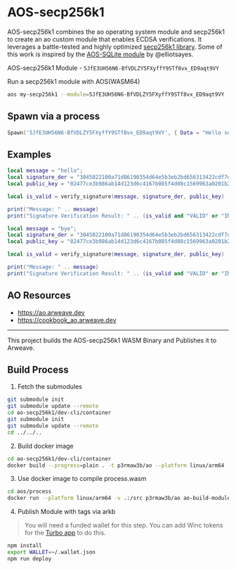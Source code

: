 # AOS-secp256k1

AOS-secp256k1 combines the ao operating system module and secp256k1 to create an ao custom module that enables ECDSA verifications. It leverages a battle-tested and highly optimized [secp256k1 library](https://github.com/bitcoin-core/secp256k1). Some of this work is inspired by the [AOS-SQLite module](https://github.com/permaweb/aos-sqlite) by @elliotsayes.

AOS-secp256k1 Module - `5JfE3UH56N6-BfVDLZY5FXyffY9STf8vx_ED9aqt9VY`

Run a secp256k1 module with AOS(WASM64)

```sh
aos my-secp256k1 --module=5JfE3UH56N6-BfVDLZY5FXyffY9STf8vx_ED9aqt9VY
```

## Spawn via a process

```lua
Spawn('5JfE3UH56N6-BfVDLZY5FXyffY9STf8vx_ED9aqt9VY', { Data = "Hello secp256k1 Wasm64" })
```

## Examples

```lua
local message = "hello";
local signature_der = "3045022100a71d86190354d64e5b3eb2bd656313422cdf7def69bf3669cdbfd09a9162c96e0220713b81f3440bff0b639d2f29b2c48494b812fa89b754b7b6cdc9eaa8027cf369";
local public_key = "02477ce3b986ab14d123d6c4167b085f4d08c1569963a0201b2ffc7d9d6086d2f3";

local is_valid = verify_signature(message, signature_der, public_key)

print("Message: " .. message)
print("Signature Verification Result: " .. (is_valid and "VALID" or "INVALID"))

```

```lua
local message = "bye";
local signature_der = "3045022100a71d86190354d64e5b3eb2bd656313422cdf7def69bf3669cdbfd09a9162c96e0220713b81f3440bff0b639d2f29b2c48494b812fa89b754b7b6cdc9eaa8027cf369";
local public_key = "02477ce3b986ab14d123d6c4167b085f4d08c1569963a0201b2ffc7d9d6086d2f3";

local is_valid = verify_signature(message, signature_der, public_key)

print("Message: " .. message)
print("Signature Verification Result: " .. (is_valid and "VALID" or "INVALID"))

```

## AO Resources

* https://ao.arweave.dev
* https://cookbook_ao.arweave.dev

---

This project builds the AOS-secp256k1 WASM Binary and Publishes it to Arweave.

## Build Process

1. Fetch the submodules

```sh
git submodule init
git submodule update --remote
cd ao-secp256k1/dev-cli/container
git submodule init
git submodule update --remote
cd ../../..
```

2. Build docker image

```sh
cd ao-secp256k1/dev-cli/container
docker build --progress=plain . -t p3rmaw3b/ao --platform linux/arm64
```

3. Use docker image to compile process.wasm

```sh
cd aos/process
docker run --platform linux/arm64 -v .:/src p3rmaw3b/ao ao-build-module
```

4. Publish Module with tags via arkb

> You will need a funded wallet for this step. You can add Winc tokens for the [Turbo app](https://turbo-topup.com/) to do this. 

```sh
npm install
export WALLET=~/.wallet.json
npm run deploy
```
